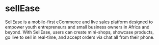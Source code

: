 # sellEase
SellEase is a mobile-first eCommerce and live sales platform designed to empower youth entrepreneurs and small business owners in Africa and beyond. With SellEase, users can create mini-shops, showcase products, go live to sell in real-time, and accept orders via chat all from their phone.
